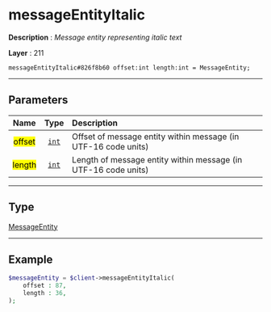 # messageEntityItalic

**Description** : *Message entity representing italic text*

**Layer** : 211

```tl
messageEntityItalic#826f8b60 offset:int length:int = MessageEntity;
```

---

## Parameters

| Name | Type | Description |
| :---: | :---: | :--- |
| <mark>offset</mark> | [`int`](type/int) | Offset of message entity within message (in UTF-16 code units) |
| <mark>length</mark> | [`int`](type/int) | Length of message entity within message (in UTF-16 code units) |

---

## Type

[MessageEntity](type/MessageEntity)

---

## Example

```php
$messageEntity = $client->messageEntityItalic(
	offset : 87,
	length : 36,
);
```